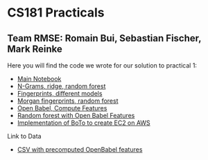 # CS181 Practicals

## Team RMSE: Romain Bui, Sebastian Fischer, Mark Reinke

Here you will find the code we wrote for our solution to practical 1:

* [Main Notebook](https://github.com/markreinke/cs181-practicals/blob/practical1/eda_crossvalidation.ipynb)
* [N-Grams, ridge, random forest](https://github.com/markreinke/cs181-practicals/blob/practical1/ngrams_linreg_forests.ipynb)
* [Fingerprints, different models](https://github.com/markreinke/cs181-practicals/blob/practical1/Practical1_Regression%20Models_SeFi_v02.ipynb)
* [Morgan fingerprints, random forest](https://github.com/markreinke/cs181-practicals/blob/practical1/morganfps_forests.ipynb)
* [Open Babel, Compute Features](https://github.com/markreinke/cs181-practicals/blob/practical1/OpenBabel_ComputeFeatures.ipynb)
* [Random forest with Open Babel Features](https://github.com/markreinke/cs181-practicals/blob/practical1/RF_Morgan_OBabel.ipynb)
* [Implementation of BoTo to create EC2 on AWS](https://github.com/markreinke/cs181-practicals/blob/practical1/Python_AWS_BoTo_General.ipynb)

Link to Data

- [CSV with precomputed OpenBabel features](https://drive.google.com/open?id=0Bx3tQHpjQ8BDcVo5STA3TUhrVDg)